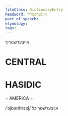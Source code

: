 ```yaml
---
fileClass: DictionaryEntry
headword: אייבערשטריך
part_of_speech: 
etymology: 
tags: 
---
```

אייבערשטריך

CENTRAL
========

HASIDIC
=======
= AMERICA = 

/ˈojbərštrɛxl̩/ אויבערשטריכל